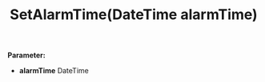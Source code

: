﻿---
uid: crmscript_ref_NSAlarmData_SetAlarmTime
title: SetAlarmTime(DateTime alarmTime)
intellisense: NSAlarmData.SetAlarmTime
keywords: NSAlarmData, GetAlarmTime
so.topic: reference
---



**Parameter:** 
 - **alarmTime** DateTime

